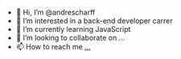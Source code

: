 - 👋 Hi, I’m @andrescharff
- 👀 I’m interested in a back-end developer carrer
- 🌱 I’m currently learning JavaScript
- 💞️ I’m looking to collaborate on ...
- 📫 How to reach me [...](https://www.linkedin.com/in/andrescharff/)

<!---
andrescharff/andrescharff is a ✨ special ✨ repository because its `README.md` (this file) appears on your GitHub profile.
You can click the Preview link to take a look at your changes.
--->
